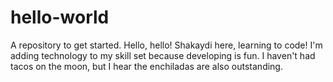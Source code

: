 # hello-world
A repository to get started.
Hello, hello!
Shakaydi here, learning to code! I'm adding technology to my skill set because developing is fun. I haven't had tacos on the moon, but I hear the enchiladas are also outstanding.
